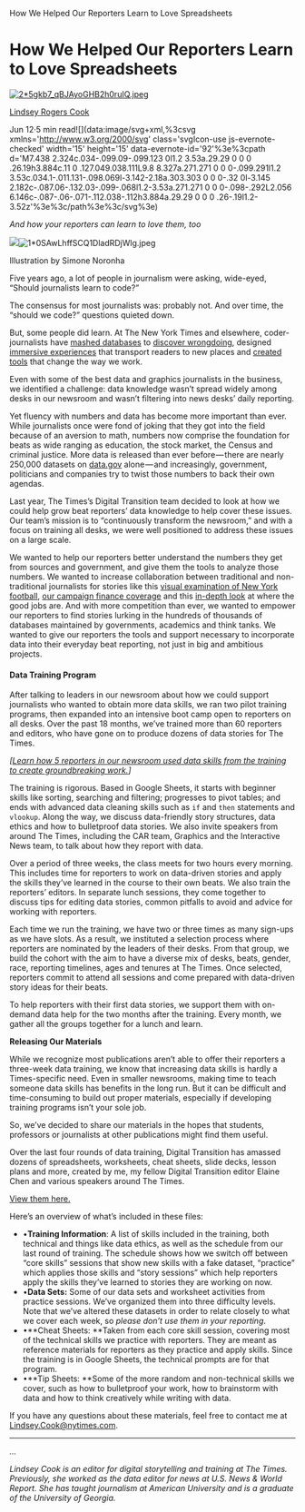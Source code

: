 How We Helped Our Reporters Learn to Love Spreadsheets

# How We Helped Our Reporters Learn to Love Spreadsheets

[![2*5gkb7_qBJAyoGHB2h0ruIQ.jpeg](../_resources/a7022b81c7c5f1e45d78527f25431b63.jpg)](https://open.nytimes.com/@lindzcook?source=post_header_lockup)

[Lindsey Rogers Cook](https://open.nytimes.com/@lindzcook)

Jun 12·5 min read![](data:image/svg+xml,%3csvg xmlns='http://www.w3.org/2000/svg' class='svgIcon-use js-evernote-checked' width='15' height='15' data-evernote-id='92'%3e%3cpath d='M7.438 2.324c.034-.099.09-.099.123 0l1.2 3.53a.29.29 0 0 0 .26.19h3.884c.11 0 .127.049.038.111L9.8 8.327a.271.271 0 0 0-.099.291l1.2 3.53c.034.1-.011.131-.098.069l-3.142-2.18a.303.303 0 0 0-.32 0l-3.145 2.182c-.087.06-.132.03-.099-.068l1.2-3.53a.271.271 0 0 0-.098-.292L2.056 6.146c-.087-.06-.071-.112.038-.112h3.884a.29.29 0 0 0 .26-.19l1.2-3.52z'%3e%3c/path%3e%3c/svg%3e)

*And how your reporters can learn to love them, too*

![](../_resources/935fc3379ade2af406477000397162e8.png)![1*0SAwLhffSCQ1DladRDjWlg.jpeg](../_resources/d30f9fee83c6a4f672b2016eb9899062.jpg)

Illustration by Simone Noronha

Five years ago, a lot of people in journalism were asking, wide-eyed, “Should journalists learn to code?”

The consensus for most journalists was: probably not. And over time, the “should we code?” questions quieted down.

But, some people did learn. At The New York Times and elsewhere, coder-journalists have [mashed databases](https://www.nytimes.com/2019/05/19/nyregion/taxi-medallions.html) to [discover wrongdoing](https://www.nytimes.com/interactive/2018/05/20/nyregion/nyc-affordable-housing.html?rref=collection%2Fbyline%2Fkim-barker&action=click&contentCollection=undefined&region=stream&module=stream_unit&version=latest&contentPlacement=10&pgtype=collection), designed [immersive experiences](https://www.nytimes.com/interactive/2018/03/14/climate/easter-island-erosion.html) that transport readers to new places and [created tools](https://open.nytimes.com/we-built-a-collaborative-documentation-site-deploy-your-own-with-the-push-of-a-button-134de99c42fc?source=collection_home---4------1-----------------------) that change the way we work.

Even with some of the best data and graphics journalists in the business, we identified a challenge: data knowledge wasn’t spread widely among desks in our newsroom and wasn’t filtering into news desks’ daily reporting.

Yet fluency with numbers and data has become more important than ever. While journalists once were fond of joking that they got into the field because of an aversion to math, numbers now comprise the foundation for beats as wide ranging as education, the stock market, the Census and criminal justice. More data is released than ever before — there are nearly 250,000 datasets on [data.gov](https://www.data.gov/) alone — and increasingly, government, politicians and companies try to twist those numbers to back their own agendas.

Last year, The Times’s Digital Transition team decided to look at how we could help grow beat reporters’ data knowledge to help cover these issues. Our team’s mission is to “continuously transform the newsroom,” and with a focus on training all desks, we were well positioned to address these issues on a large scale.

We wanted to help our reporters better understand the numbers they get from sources and government, and give them the tools to analyze those numbers. We wanted to increase collaboration between traditional and non-traditional journalists for stories like this [visual examination of New York football](https://www.nytimes.com/interactive/2018/11/15/sports/football/bad-jets-and-giants-seasons.html), [our campaign finance coverage](https://www.nytimes.com/2019/04/16/us/politics/warren-buttigieg-campaign-spend.html) and this [in-depth look](https://www.nytimes.com/interactive/2019/05/21/business/economy/migration-big-cities.html) at where the good jobs are. And with more competition than ever, we wanted to empower our reporters to find stories lurking in the hundreds of thousands of databases maintained by governments, academics and think tanks. We wanted to give our reporters the tools and support necessary to incorporate data into their everyday beat reporting, not just in big and ambitious projects.

#### **Data Training Program**

After talking to leaders in our newsroom about how we could support journalists who wanted to obtain more data skills, we ran two pilot training programs, then expanded into an intensive boot camp open to reporters on all desks. Over the past 18 months, we’ve trained more than 60 reporters and editors, who have gone on to produce dozens of data stories for The Times.

*[*[*Learn how 5 reporters in our newsroom used data skills from the training to create groundbreaking work.*](https://www.nytimes.com/2019/06/12/reader-center/data-reporting-spreadsheets.html)*]*

The training is rigorous. Based in Google Sheets, it starts with beginner skills like sorting, searching and filtering; progresses to pivot tables; and ends with advanced data cleaning skills such as `if` and `then` statements and `vlookup`. Along the way, we discuss data-friendly story structures, data ethics and how to bulletproof data stories. We also invite speakers from around The Times, including the CAR team, Graphics and the Interactive News team, to talk about how they report with data.

Over a period of three weeks, the class meets for two hours every morning. This includes time for reporters to work on data-driven stories and apply the skills they’ve learned in the course to their own beats. We also train the reporters’ editors. In separate lunch sessions, they come together to discuss tips for editing data stories, common pitfalls to avoid and advice for working with reporters.

Each time we run the training, we have two or three times as many sign-ups as we have slots. As a result, we instituted a selection process where reporters are nominated by the leaders of their desks. From that group, we build the cohort with the aim to have a diverse mix of desks, beats, gender, race, reporting timelines, ages and tenures at The Times. Once selected, reporters commit to attend all sessions and come prepared with data-driven story ideas for their beats.

To help reporters with their first data stories, we support them with on-demand data help for the two months after the training. Every month, we gather all the groups together for a lunch and learn.

**Releasing Our Materials**

While we recognize most publications aren’t able to offer their reporters a three-week data training, we know that increasing data skills is hardly a Times-specific need. Even in smaller newsrooms, making time to teach someone data skills has benefits in the long run. But it can be difficult and time-consuming to build out proper materials, especially if developing training programs isn’t your sole job.

So, we’ve decided to share our materials in the hopes that students, professors or journalists at other publications might find them useful.

Over the last four rounds of data training, Digital Transition has amassed dozens of spreadsheets, worksheets, cheat sheets, slide decks, lesson plans and more, created by me, my fellow Digital Transition editor Elaine Chen and various speakers around The Times.

[View them here.](https://drive.google.com/drive/u/3/folders/1ZS57_40tWuIB7tV4APVMmTZ-5PXDwX9w)

Here’s an overview of what’s included in these files:

- •**Training Information**: A list of skills included in the training, both technical and things like data ethics, as well as the schedule from our last round of training. The schedule shows how we switch off between “core skills” sessions that show new skills with a fake dataset, “practice” which applies those skills and “story sessions” which help reporters apply the skills they’ve learned to stories they are working on now.
- •**Data Sets:** Some of our data sets and worksheet activities from practice sessions. We’ve organized them into three difficulty levels. Note that we’ve altered these datasets in order to relate closely to what we cover each week, so *please don’t use them in your reporting*.
- •**Cheat Sheets: **Taken from each core skill session, covering most of the technical skills we practice with reporters. They are meant as reference materials for reporters as they practice and apply skills. Since the training is in Google Sheets, the technical prompts are for that program.
- •**Tip Sheets: **Some of the more random and non-technical skills we cover, such as how to bulletproof your work, how to brainstorm with data and how to think creatively while writing with data.

If you have any questions about these materials, feel free to contact me at [Lindsey.Cook@nytimes.com](https://open.nytimes.com/how-we-helped-our-reporters-learn-to-love-spreadsheets-adc43a93b919mailto:Lindsey.cook@nytimes.com).

* * *

*...*

*Lindsey Cook is an editor for digital storytelling and training at The Times. Previously, she worked as the data editor for news at U.S. News & World Report. She has taught journalism at American University and is a graduate of the University of Georgia.*